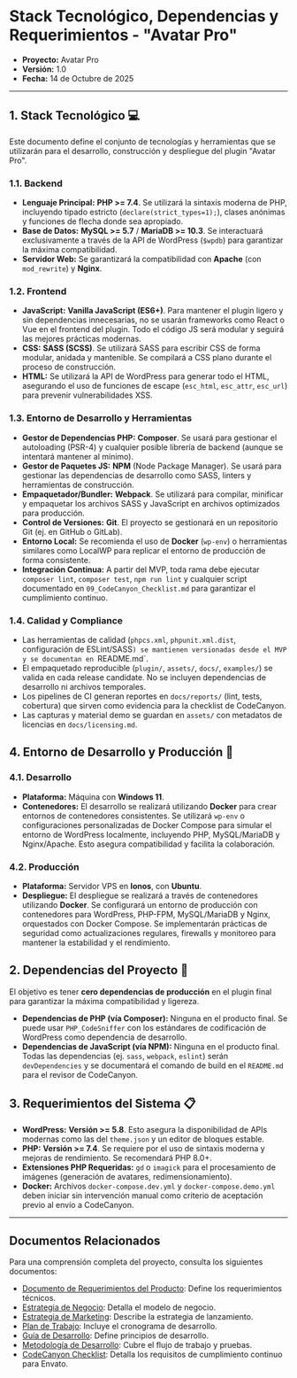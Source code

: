 # Stack Tecnológico, Dependencias y Requerimientos - "Avatar Pro"

* **Proyecto:** Avatar Pro
* **Versión:** 1.0
* **Fecha:** 14 de Octubre de 2025

---

## 1. Stack Tecnológico 💻

Este documento define el conjunto de tecnologías y herramientas que se utilizarán para el desarrollo, construcción y despliegue del plugin "Avatar Pro".

### **1.1. Backend**
* **Lenguaje Principal:** **PHP >= 7.4**. Se utilizará la sintaxis moderna de PHP, incluyendo tipado estricto (`declare(strict_types=1);`), clases anónimas y funciones de flecha donde sea apropiado.
* **Base de Datos:** **MySQL >= 5.7** / **MariaDB >= 10.3**. Se interactuará exclusivamente a través de la API de WordPress (`$wpdb`) para garantizar la máxima compatibilidad.
* **Servidor Web:** Se garantizará la compatibilidad con **Apache** (con `mod_rewrite`) y **Nginx**.

### **1.2. Frontend**
* **JavaScript:** **Vanilla JavaScript (ES6+)**. Para mantener el plugin ligero y sin dependencias innecesarias, no se usarán frameworks como React o Vue en el frontend del plugin. Todo el código JS será modular y seguirá las mejores prácticas modernas.
* **CSS:** **SASS (SCSS)**. Se utilizará SASS para escribir CSS de forma modular, anidada y mantenible. Se compilará a CSS plano durante el proceso de construcción.
* **HTML:** Se utilizará la API de WordPress para generar todo el HTML, asegurando el uso de funciones de escape (`esc_html`, `esc_attr`, `esc_url`) para prevenir vulnerabilidades XSS.

### **1.3. Entorno de Desarrollo y Herramientas**
* **Gestor de Dependencias PHP:** **Composer**. Se usará para gestionar el autoloading (PSR-4) y cualquier posible librería de backend (aunque se intentará mantener al mínimo).
* **Gestor de Paquetes JS:** **NPM** (Node Package Manager). Se usará para gestionar las dependencias de desarrollo como SASS, linters y herramientas de construcción.
* **Empaquetador/Bundler:** **Webpack**. Se utilizará para compilar, minificar y empaquetar los archivos SASS y JavaScript en archivos optimizados para producción.
* **Control de Versiones:** **Git**. El proyecto se gestionará en un repositorio Git (ej. en GitHub o GitLab).
* **Entorno Local:** Se recomienda el uso de **Docker** (`wp-env`) o herramientas similares como LocalWP para replicar el entorno de producción de forma consistente.
* **Integración Continua:** A partir del MVP, toda rama debe ejecutar `composer lint`, `composer test`, `npm run lint` y cualquier script documentado en `09_CodeCanyon_Checklist.md` para garantizar el cumplimiento continuo.

### **1.4. Calidad y Compliance**
* Las herramientas de calidad (`phpcs.xml`, `phpunit.xml.dist`, configuración de ESLint/SASS`) se mantienen versionadas desde el MVP y se documentan en `README.md`.
* El empaquetado reproducible (`plugin/`, `assets/`, `docs/`, `examples/`) se valida en cada release candidate. No se incluyen dependencias de desarrollo ni archivos temporales.
* Los pipelines de CI generan reportes en `docs/reports/` (lint, tests, cobertura) que sirven como evidencia para la checklist de CodeCanyon.
* Las capturas y material demo se guardan en `assets/` con metadatos de licencias en `docs/licensing.md`.

## 4. Entorno de Desarrollo y Producción 🐳

### **4.1. Desarrollo**
* **Plataforma:** Máquina con **Windows 11**.
* **Contenedores:** El desarrollo se realizará utilizando **Docker** para crear entornos de contenedores consistentes. Se utilizará `wp-env` o configuraciones personalizadas de Docker Compose para simular el entorno de WordPress localmente, incluyendo PHP, MySQL/MariaDB y Nginx/Apache. Esto asegura compatibilidad y facilita la colaboración.

### **4.2. Producción**
* **Plataforma:** Servidor VPS en **Ionos**, con **Ubuntu**.
* **Despliegue:** El despliegue se realizará a través de contenedores utilizando **Docker**. Se configurará un entorno de producción con contenedores para WordPress, PHP-FPM, MySQL/MariaDB y Nginx, orquestados con Docker Compose. Se implementarán prácticas de seguridad como actualizaciones regulares, firewalls y monitoreo para mantener la estabilidad y el rendimiento.

## 2. Dependencias del Proyecto 🔗

El objetivo es tener **cero dependencias de producción** en el plugin final para garantizar la máxima compatibilidad y ligereza.

* **Dependencias de PHP (vía Composer):** Ninguna en el producto final. Se puede usar `PHP_CodeSniffer` con los estándares de codificación de WordPress como dependencia de desarrollo.
* **Dependencias de JavaScript (vía NPM):** Ninguna en el producto final. Todas las dependencias (ej. `sass`, `webpack`, `eslint`) serán `devDependencies` y se documentará el comando de build en el `README.md` para el revisor de CodeCanyon.

## 3. Requerimientos del Sistema 📋

* **WordPress:** **Versión >= 5.8**. Esto asegura la disponibilidad de APIs modernas como las del `theme.json` y un editor de bloques estable.
* **PHP:** **Versión >= 7.4**. Se requiere por el uso de sintaxis moderna y mejoras de rendimiento. Se recomendará PHP 8.0+.
* **Extensiones PHP Requeridas:** `gd` o `imagick` para el procesamiento de imágenes (generación de avatares, redimensionamiento).
* **Docker:** Archivos `docker-compose.dev.yml` y `docker-compose.demo.yml` deben iniciar sin intervención manual como criterio de aceptación previo al envío a CodeCanyon.

---

## Documentos Relacionados

Para una comprensión completa del proyecto, consulta los siguientes documentos:

- [Documento de Requerimientos del Producto](01_Documento_Requerimientos_Producto.md): Define los requerimientos técnicos.
- [Estrategia de Negocio](02_Estrategia_de_Negocio.md): Detalla el modelo de negocio.
- [Estrategia de Marketing](03_Estrategia_de_Marketing.md): Describe la estrategia de lanzamiento.
- [Plan de Trabajo](04_Plan_de_Trabajo.md): Incluye el cronograma de desarrollo.
- [Guía de Desarrollo](06_Guia_de_Desarrollo.md): Define principios de desarrollo.
- [Metodología de Desarrollo](07_Metodologia_de_Desarrollo.md): Cubre el flujo de trabajo y pruebas.
- [CodeCanyon Checklist](09_CodeCanyon_Checklist.md): Detalla los requisitos de cumplimiento continuo para Envato.